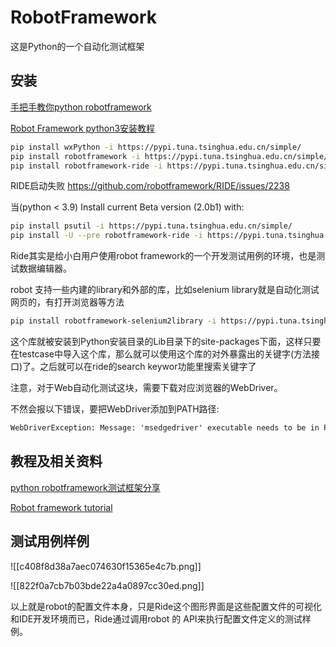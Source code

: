 # RobotFramework

这是Python的一个自动化测试框架


## 安装

[手把手教你python robotframework](https://baijiahao.baidu.com/s?id=1693020882166488853&wfr=spider&for=pc)

[Robot Framework python3安装教程](https://blog.csdn.net/dltsdr/article/details/106182277)

```bash
pip install wxPython -i https://pypi.tuna.tsinghua.edu.cn/simple/
pip install robotframework -i https://pypi.tuna.tsinghua.edu.cn/simple/
pip install robotframework-ride -i https://pypi.tuna.tsinghua.edu.cn/simple/

```

RIDE启动失败  https://github.com/robotframework/RIDE/issues/2238 

当(python < 3.9) Install current Beta version (2.0b1) with: 

```bash
pip install psutil -i https://pypi.tuna.tsinghua.edu.cn/simple/
pip install -U --pre robotframework-ride -i https://pypi.tuna.tsinghua.edu.cn/simple/
```

Ride其实是给小白用户使用robot framework的一个开发测试用例的环境，也是测试数据编辑器。



robot 支持一些内建的library和外部的库，比如selenium library就是自动化测试网页的，有打开浏览器等方法

```bash
pip install robotframework-selenium2library -i https://pypi.tuna.tsinghua.edu.cn/simple/
```

这个库就被安装到Python安装目录的Lib目录下的site-packages下面，这样只要在testcase中导入这个库，那么就可以使用这个库的对外暴露出的关键字(方法接口)了。之后就可以在ride的search keywor功能里搜索关键字了

注意，对于Web自动化测试这块，需要下载对应浏览器的WebDriver。

不然会报以下错误，要把WebDriver添加到PATH路径:

```txt
WebDriverException: Message: 'msedgedriver' executable needs to be in PATH.
```


## 教程及相关资料



[python robotframework测试框架分享](https://blog.csdn.net/xgh1951/article/details/123067010)

[Robot framework tutorial](https://www.tutorialspoint.com/robot_framework/index.htm)


## 测试用例样例

![[c408f8d38a7aec074630f15365e4c7b.png]]

![[822f0a7cb7b03bde22a4a0897cc30ed.png]]

以上就是robot的配置文件本身，只是Ride这个图形界面是这些配置文件的可视化和IDE开发环境而已，Ride通过调用robot 的 API来执行配置文件定义的测试样例。

